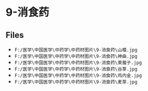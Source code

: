 # 9-消食药

## Files

- `F:/医学\中国医学\中药学\中药材图片\9-消食药\山楂.jpg`
- `F:/医学\中国医学\中药学\中药材图片\9-消食药\神曲.jpg`
- `F:/医学\中国医学\中药学\中药材图片\9-消食药\莱菔子.jpg`
- `F:/医学\中国医学\中药学\中药材图片\9-消食药\谷芽.jpg`
- `F:/医学\中国医学\中药学\中药材图片\9-消食药\鸡内金.jpg`
- `F:/医学\中国医学\中药学\中药材图片\9-消食药\麦芽.jpg`
